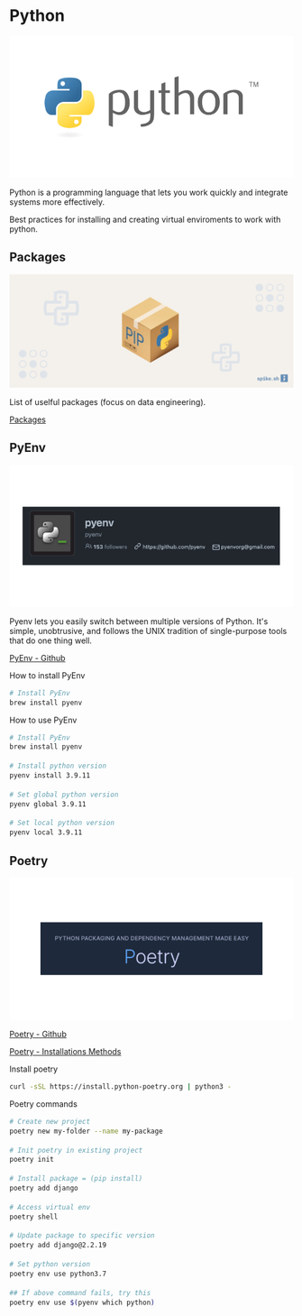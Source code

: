 # Python

![Python](./python.png)

Python is a programming language that lets you work quickly
and integrate systems more effectively.

Best practices for installing and creating virtual enviroments to work with python.

## Packages

![Pyton Packages](./python-packages.jpeg)

List of uselful packages (focus on data engineering).

[Packages](/development/python/packages/index.md)

## PyEnv

![PyEnv - Github](./pyenv.png)

Pyenv lets you easily switch between multiple versions of Python. 
It's simple, unobtrusive, and follows the UNIX tradition of single-purpose tools that do one thing well.

[PyEnv - Github](https://github.com/pyenv/pyenv)

How to install PyEnv

```bash
# Install PyEnv
brew install pyenv
```

How to use PyEnv

```bash
# Install PyEnv
brew install pyenv

# Install python version
pyenv install 3.9.11

# Set global python version
pyenv global 3.9.11

# Set local python version
pyenv local 3.9.11

```

## Poetry

![Poetry](./poetry.png)

[Poetry - Github](https://github.com/python-poetry/poetry)

[Poetry - Installations Methods](https://python-poetry.org/docs/)

Install poetry
```bash
curl -sSL https://install.python-poetry.org | python3 -
```

Poetry commands
```bash
# Create new project
poetry new my-folder --name my-package

# Init poetry in existing project
poetry init

# Install package = (pip install)
poetry add django

# Access virtual env
poetry shell

# Update package to specific version
poetry add django@2.2.19

# Set python version
poetry env use python3.7

## If above command fails, try this
poetry env use $(pyenv which python)
```